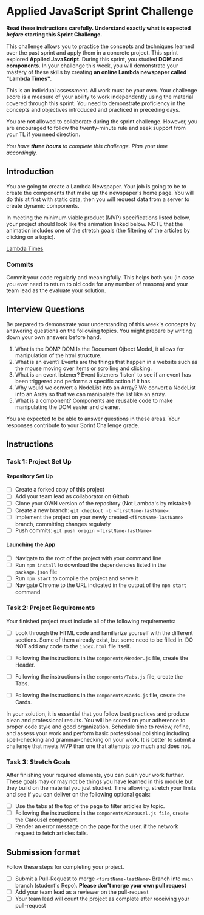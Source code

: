 # Applied JavaScript Sprint Challenge

**Read these instructions carefully. Understand exactly what is expected _before_ starting this Sprint Challenge.**

This challenge allows you to practice the concepts and techniques learned over the past sprint and apply them in a concrete project. This sprint explored **Applied JavaScript**. During this sprint, you studied **DOM and components**. In your challenge this week, you will demonstrate your mastery of these skills by creating **an online Lambda newspaper called "Lambda Times"**.

This is an individual assessment. All work must be your own. Your challenge score is a measure of your ability to work independently using the material covered through this sprint. You need to demonstrate proficiency in the concepts and objectives introduced and practiced in preceding days.

You are not allowed to collaborate during the sprint challenge. However, you are encouraged to follow the twenty-minute rule and seek support from your TL if you need direction.

_You have **three hours** to complete this challenge. Plan your time accordingly._

## Introduction

You are going to create a Lambda Newspaper. Your job is going to be to create the components that make up the newspaper's home page. You will do this at first with static data, then you will request data from a server to create dynamic components.

In meeting the minimum viable product (MVP) specifications listed below, your project should look like the animation linked below. NOTE that the animation includes one of the stretch goals (the filtering of the articles by clicking on a topic).

[Lambda Times](https://tk-assets.lambdaschool.com/83869a99-62dc-4896-be79-f5ad1885631b_Sprint-Challenge.gif)

### Commits

Commit your code regularly and meaningfully. This helps both you (in case you ever need to return to old code for any number of reasons) and your team lead as the evaluate your solution.

## Interview Questions

Be prepared to demonstrate your understanding of this week's concepts by answering questions on the following topics. You might prepare by writing down your own answers before hand.

1. What is the DOM?
DOM Is the Document Ojbect Model, it allows for manipulation of the html structure.
2. What is an event?
Events are the things that happen in a website such as the mouse moving over items or scrolling and clicking.
3. What is an event listener?
Event listeners 'listen' to see if an event has been triggered and performs a specific action if it has.
4. Why would we convert a NodeList into an Array?
We convert a NodeList into an Array so that we can manipulate the list like an array.
5. What is a component?
Components are reusable code to make manipulating the DOM easier and cleaner.

You are expected to be able to answer questions in these areas. Your responses contribute to your Sprint Challenge grade.

## Instructions

### Task 1: Project Set Up

#### Repository Set Up

- [ ] Create a forked copy of this project
- [ ] Add your team lead as collaborator on Github
- [ ] Clone your OWN version of the repository (Not Lambda's by mistake!)
- [ ] Create a new branch: `git checkout -b <firstName-lastName>`.
- [ ] Implement the project on your newly created `<firstName-lastName>` branch, committing changes regularly
- [ ] Push commits: `git push origin <firstName-lastName>`

#### Launching the App

- [ ] Navigate to the root of the project with your command line
- [ ] Run `npm install` to download the dependencies listed in the `package.json` file
- [ ] Run `npm start` to compile the project and serve it
- [ ] Navigate Chrome to the URL indicated in the output of the `npm start` command

### Task 2: Project Requirements

Your finished project must include all of the following requirements:

- [ ] Look through the HTML code and familiarize yourself with the different sections. Some of them already exist, but some need to be filled in. DO NOT add any code to the `index.html` file itself.

- [ ] Following the instructions in the `components/Header.js` file, create the Header.

- [ ] Following the instructions in the `components/Tabs.js` file, create the Tabs.

- [ ] Following the instructions in the `components/Cards.js` file, create the Cards.

In your solution, it is essential that you follow best practices and produce clean and professional results. You will be scored on your adherence to proper code style and good organization. Schedule time to review, refine, and assess your work and perform basic professional polishing including spell-checking and grammar-checking on your work. It is better to submit a challenge that meets MVP than one that attempts too much and does not.

### Task 3: Stretch Goals

After finishing your required elements, you can push your work further. These goals may or may not be things you have learned in this module but they build on the material you just studied. Time allowing, stretch your limits and see if you can deliver on the following optional goals:

- [ ] Use the tabs at the top of the page to filter articles by topic.
- [ ] Following the instructions in the `components/Carousel.js file`, create the Carousel component.
- [ ] Render an error message on the page for the user, if the network request to fetch articles fails.

## Submission format

Follow these steps for completing your project.

- [ ] Submit a Pull-Request to merge `<firstName-lastName>` Branch into `main` branch (student's  Repo). **Please don't merge your own pull request**
- [ ] Add your team lead as a reviewer on the pull-request
- [ ] Your team lead will count the project as complete after receiving your pull-request
